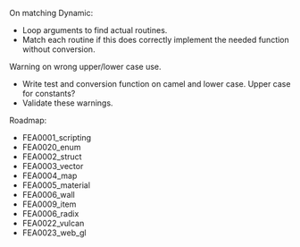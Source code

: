On matching Dynamic:
- Loop arguments to find actual routines.
- Match each routine if this does correctly implement the needed function without conversion.

Warning on wrong upper/lower case use.
- Write test and conversion function on camel and lower case. Upper case for constants?
- Validate these warnings.

Roadmap:
- FEA0001_scripting
- FEA0020_enum
- FEA0002_struct
- FEA0003_vector
- FEA0004_map
- FEA0005_material
- FEA0006_wall
- FEA0009_item
- FEA0006_radix
- FEA0022_vulcan
- FEA0023_web_gl
